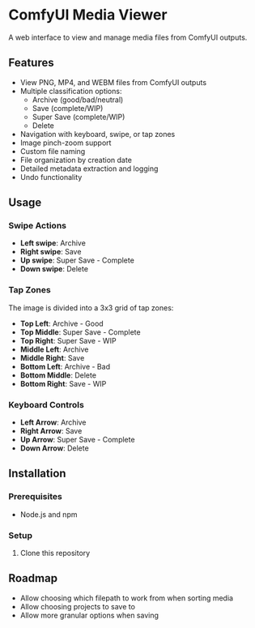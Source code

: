 # ComfyUI Media Viewer

A web interface to view and manage media files from ComfyUI outputs.

## Features
- View PNG, MP4, and WEBM files from ComfyUI outputs
- Multiple classification options:
  - Archive (good/bad/neutral)
  - Save (complete/WIP)
  - Super Save (complete/WIP)
  - Delete
- Navigation with keyboard, swipe, or tap zones
- Image pinch-zoom support
- Custom file naming
- File organization by creation date
- Detailed metadata extraction and logging
- Undo functionality

## Usage

### Swipe Actions
- **Left swipe**: Archive
- **Right swipe**: Save
- **Up swipe**: Super Save - Complete
- **Down swipe**: Delete

### Tap Zones
The image is divided into a 3x3 grid of tap zones:
- **Top Left**: Archive - Good
- **Top Middle**: Super Save - Complete
- **Top Right**: Super Save - WIP
- **Middle Left**: Archive
- **Middle Right**: Save
- **Bottom Left**: Archive - Bad
- **Bottom Middle**: Delete
- **Bottom Right**: Save - WIP

### Keyboard Controls
- **Left Arrow**: Archive
- **Right Arrow**: Save
- **Up Arrow**: Super Save - Complete
- **Down Arrow**: Delete

## Installation

### Prerequisites
- Node.js and npm

### Setup
1. Clone this repository

## Roadmap
- Allow choosing which filepath to work from when sorting media
- Allow choosing projects to save to
- Allow more granular options when saving
